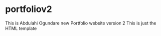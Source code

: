 # portfoliov2
This is Abdulahi Ogundare new Portfolio website version 2
This is just the HTML template
